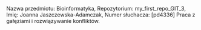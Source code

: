 Nazwa przedmiotu: Bioinformatyka, Repozytorium: my_first_repo_GIT_3, Imię: Joanna Jaszczewska-Adamczak, Numer słuchacza: [pd4336]
Praca z gałęziami i rozwiązywanie konfliktów.
